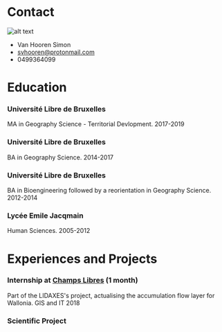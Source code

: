# Contact

![alt text](https://github.com/svhooren/CV_2019_Public/blob/master/photocv2019.jpg)

* Van Hooren Simon
* svhooren@protonmail.com
* 0499364099

# Education
### Université Libre de Bruxelles 
MA in Geography Science - Territorial Devlopment.                                                                    2017-2019
### Université Libre de Bruxelles 
BA in Geography Science.                                                                                             2014-2017
### Université Libre de Bruxelles
BA in Bioengineering followed by a reorientation in Geography Science.                                               2012-2014
### Lycée Emile Jacqmain
Human Sciences.                                                                                                      2005-2012

# Experiences and Projects
### Internship at [Champs Libres](https://www.champs-libres.coop) (1 month)
Part of the LIDAXES's project, actualising the accumulation flow layer for Wallonia. GIS and IT                      2018
### Scientific Project
